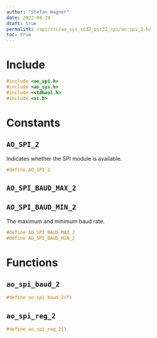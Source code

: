 ```yaml
---
author: "Stefan Wagner"
date: 2022-08-29
draft: true
permalink: /api/src/ao_sys_xc32_pic32_spi/ao_spi_2.h/
toc: true
---
```


# Include

```c
#include <ao_spi.h>
#include <ao_sys.h>
#include <stdbool.h>
#include <xc.h>
```

# Constants

## `AO_SPI_2`

Indicates whether the SPI module is available.

```c
#define AO_SPI_2
```

## `AO_SPI_BAUD_MAX_2`
## `AO_SPI_BAUD_MIN_2`

The maximum and minimum baud rate.

```c
#define AO_SPI_BAUD_MAX_2
#define AO_SPI_BAUD_MIN_2
```

# Functions

## `ao_spi_baud_2`

```c
#define ao_spi_baud_2(f)
```

## `ao_spi_reg_2`

```c
#define ao_spi_reg_2()
```
